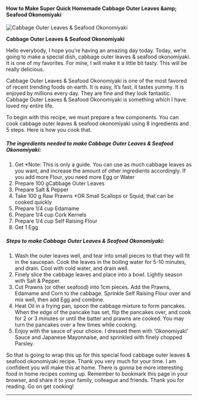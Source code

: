             

#### How to Make Super Quick Homemade Cabbage Outer Leaves &amp;amp; Seafood Okonomiyaki

![Cabbage Outer Leaves &amp; Seafood Okonomiyaki](https://img-global.cpcdn.com/recipes/dea423edfe8e0c25/751x532cq70/cabbage-outer-leaves-seafood-okonomiyaki-recipe-main-photo.jpg)

**Cabbage Outer Leaves &amp; Seafood Okonomiyaki**

Hello everybody, I hope you’re having an amazing day today. Today, we’re going to make a special dish, cabbage outer leaves & seafood okonomiyaki. It is one of my favorites. For mine, I will make it a little bit tasty. This will be really delicious.

Cabbage Outer Leaves & Seafood Okonomiyaki is one of the most favored of recent trending foods on earth. It is easy, it’s fast, it tastes yummy. It is enjoyed by millions every day. They are fine and they look fantastic. Cabbage Outer Leaves & Seafood Okonomiyaki is something which I have loved my entire life.

To begin with this recipe, we must prepare a few components. You can cook cabbage outer leaves & seafood okonomiyaki using 8 ingredients and 5 steps. Here is how you cook that.

##### The ingredients needed to make Cabbage Outer Leaves & Seafood Okonomiyaki:

1.  Get \*Note: This is only a guide. You can use as much cabbage leaves as you want, and increase the amount of other ingredients accordingly. If you add more Flour, you need more Egg or Water
2.  Prepare 100 gCabbage Outer Leaves
3.  Prepare Salt & Pepper
4.  Take 100 g Raw Prawns \*OR Small Scallops or Squid, that can be cooked quickly
5.  Prepare 1/4 cup Edamame
6.  Prepare 1/4 cup Cork Kernels
7.  Prepare 1/4 cup Self Raising Flour
8.  Get 1 Egg

##### Steps to make Cabbage Outer Leaves & Seafood Okonomiyaki:

1.  Wash the outer leaves well, and tear into small pieces to that they will fit in the saucepan. Cook the leaves in the boiling water for 5-10 minutes, and drain. Cool with cold water, and drain well.
2.  Finely slice the cabbage leaves and place into a bowl. Lightly season with Salt & Pepper.
3.  Cut Prawns (or other seafood) into 1cm pieces. Add the Prawns, Edamame and Corn to the cabbage. Sprinkle Self Raising Flour over and mix well, then add Egg and combine.
4.  Heat Oil in a frying pan, spoon the cabbage mixture to form pancakes. When the edge of the pancake has set, flip the pancakes over, and cook for 2 or 3 minutes or until the batter and prawns are cooked. You may turn the pancakes over a few times while cooking.
5.  Enjoy with the sauce of your choice. I dressed them with ‘Okonomiyaki’ Sauce and Japanese Mayonnaise, and sprinkled with finely chopped Parsley.

So that is going to wrap this up for this special food cabbage outer leaves & seafood okonomiyaki recipe. Thank you very much for your time. I am confident you will make this at home. There is gonna be more interesting food in home recipes coming up. Remember to bookmark this page in your browser, and share it to your family, colleague and friends. Thank you for reading. Go on get cooking!

* * *